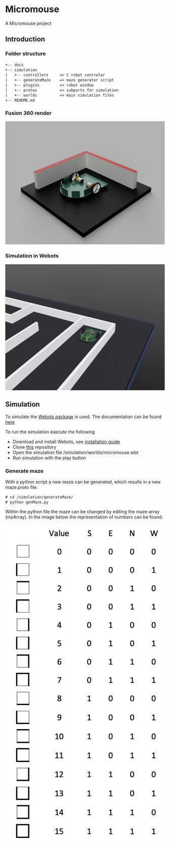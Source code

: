 # Micromouse
A Micromouse project

## Introduction


### Folder structure
```
+-- docs
+-- simulation
|   +-- controllers     => C robot controler
|   +-- generateMaze    => maze generater script
|   +-- plugins         => robot window
|   +-- protos          => subparts for simulation
|   +-- worlds          => main simulation files
+-- README.md
```

### Fusion 360 render
![Render](docs/images/micromouse_render-20200327.png)

### Simulation in Webots
![Render](docs/images/simulation-20200329.png)

## Simulation
To simulate the [Webots package](https://github.com/cyberbotics/webots) is used. The documentation can be found [here](https://cyberbotics.com/doc/guide/index)

To run the simulation execute the following
* Download and install Webots, see [installation guide](https://cyberbotics.com/doc/guide/installing-webots)
* Clone [this](https://github.com/martin-vl/smartins-micromouse) repository
* Open the simulation file /simulation/worlds/micromouse.wbt
* Run simulation with the play button

### Generate maze
With a python script a new maze can be generated, which results in a new maze.proto file.
```
# cd /simulation/generateMaze/
# python genMaze.py
```
Within the python file the maze can be changed by editing the maze array (mzArray). In the image below the representation of numbers can be found.

![Maze numbering](docs/images/mazeArrayNumbering.png)

